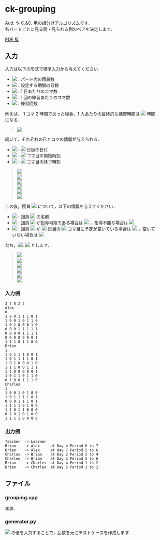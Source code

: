 # ck-grouping

Aud. や C.&C. 用の組分けアルゴリズムです．  
各パートごとに見る側・見られる側のペアを決定します．

[PDF 版](https://github.com/nozomu-y/ck-grouping/blob/master/README.pdf)

## 入力

入力は以下の形式で標準入力から与えてください．

- <img src="https://render.githubusercontent.com/render/math?math=N"/> : パート内の団員数
- <img src="https://render.githubusercontent.com/render/math?math=D"/> : 設定する期間の日数
- <img src="https://render.githubusercontent.com/render/math?math=P"/> : 1 日あたりのコマ数
- <img src="https://render.githubusercontent.com/render/math?math=Q"/> : 1 回の練習あたりのコマ数
- <img src="https://render.githubusercontent.com/render/math?math=R"/> : 練習回数

例えば， 1 コマ 2 時間であった場合，1 人あたりの最終的な練習時間は <img src="https://render.githubusercontent.com/render/math?math=2QR"/> 時間になる．

> <img src="https://render.githubusercontent.com/render/math?math=N%20D%20P%20Q%20R"/>

続いて，それぞれの日とコマの情報が与えられる．

- <img src="https://render.githubusercontent.com/render/math?math=\rm{date}_i"/> : <img src="https://render.githubusercontent.com/render/math?math=i"/> 日目の日付
- <img src="https://render.githubusercontent.com/render/math?math=\rm{start}_i"/> : <img src="https://render.githubusercontent.com/render/math?math=i"/> コマ目の開始時刻
- <img src="https://render.githubusercontent.com/render/math?math=\rm{end}_i"/> : <img src="https://render.githubusercontent.com/render/math?math=i"/> コマ目の終了時刻

> <img src="https://render.githubusercontent.com/render/math?math=\rm{date}_1"/><span/>  
> <img src="https://render.githubusercontent.com/render/math?math=\vdots"/>   
> <img src="https://render.githubusercontent.com/render/math?math=\rm{date}_D"/>  
> <img src="https://render.githubusercontent.com/render/math?math=\rm{start}_1%20\rm{end}_1"/>   
> <img src="https://render.githubusercontent.com/render/math?math=\vdots"/>   
> <img src="https://render.githubusercontent.com/render/math?math=\rm{start}_P%20\rm{end}_P"/> 


この後，団員 <img src="https://render.githubusercontent.com/render/math?math=i=\{1,2,\cdots,N\}"/> について，以下の情報を与えてください．

- <img src="https://render.githubusercontent.com/render/math?math=S_i"/> : 団員 <img src="https://render.githubusercontent.com/render/math?math=i"/> の名前
- <img src="https://render.githubusercontent.com/render/math?math=t_i"/> : 団員 <img src="https://render.githubusercontent.com/render/math?math=i"/> が指導可能である場合は <img src="https://render.githubusercontent.com/render/math?math=1"/> ，指導不能な場合は <img src="https://render.githubusercontent.com/render/math?math=0"/>
- <img src="https://render.githubusercontent.com/render/math?math=s_{i,d,p}"/> : 団員 <img src="https://render.githubusercontent.com/render/math?math=i"/> が <img src="https://render.githubusercontent.com/render/math?math=d"/> 日目の <img src="https://render.githubusercontent.com/render/math?math=p"/> コマ目に予定が空いている場合は <img src="https://render.githubusercontent.com/render/math?math=1"/> ，空いていない場合は <img src="https://render.githubusercontent.com/render/math?math=0"/>

なお，<img src="https://render.githubusercontent.com/render/math?math=d=\{1,2,\cdots,D\}"/>, <img src="https://render.githubusercontent.com/render/math?math=p=\{1,2,\cdots,P\}"/> とします．

> <img src="https://render.githubusercontent.com/render/math?math=S_i"/><span/>  
> <img src="https://render.githubusercontent.com/render/math?math=t_i"/>  
> <img src="https://render.githubusercontent.com/render/math?math=s_{i,1,1}%20s_{i,1,2}%20\cdots%20s_{i,1,P}"/>  
> <img src="https://render.githubusercontent.com/render/math?math=s_{i,2,1}%20s_{i,2,2}%20\cdots%20s_{i,2,P}"/>  
> <img src="https://render.githubusercontent.com/render/math?math=\vdots"/>  
> <img src="https://render.githubusercontent.com/render/math?math=s_{i,D,1}%20s_{i,D,2}%20\cdots%20s_{i,D,P}"/>

### 入力例

```
3 7 8 2 2
Alex
0
1 0 0 1 1 1 0 1
1 0 0 1 0 1 1 0
1 0 1 0 0 0 1 0
0 0 0 1 1 1 1 1
0 0 0 0 1 1 1 1
0 0 0 0 0 0 0 1
1 1 1 0 1 1 0 0
Brian
1
1 0 1 1 1 0 0 1
1 0 1 1 1 1 0 1
1 0 1 0 0 0 1 0
1 1 1 0 0 1 1 1
1 1 0 0 0 0 0 1
1 0 1 1 0 1 1 0
0 1 0 0 1 1 1 0
Charles
1
1 0 0 1 0 1 0 0
1 0 1 1 1 1 0 1
0 0 0 1 1 1 0 1
1 1 1 1 0 1 0 0
1 1 0 1 1 0 0 0
0 1 0 1 0 1 0 0
1 1 1 1 0 0 0 0
```

### 出力例

```
Teacher  -> Learner
Brian    -> Alex     at Day 4 Period 6 to 7
Brian    -> Alex     at Day 7 Period 5 to 6
Charles  -> Brian    at Day 2 Period 3 to 4
Charles  -> Brian    at Day 2 Period 5 to 6
Brian    -> Charles  at Day 4 Period 1 to 2
Brian    -> Charles  at Day 5 Period 1 to 2
```

## ファイル

### grouping.cpp

本体．

### generator.py

<img src="https://render.githubusercontent.com/render/math?math=N,D,P"/> の値を入力することで，乱数を元にテストケースを作成します．
